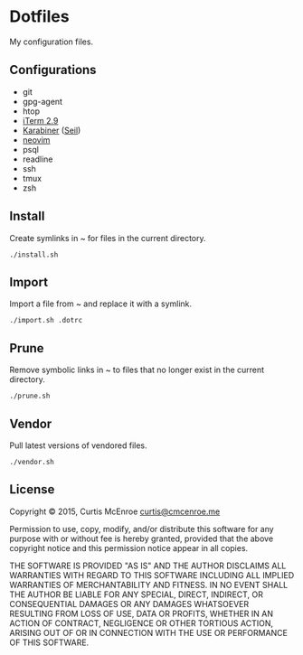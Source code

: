 # Dotfiles

My configuration files.

## Configurations

- git
- gpg-agent
- htop
- [iTerm 2.9](https://www.iterm2.com/downloads.html)
- [Karabiner](https://pqrs.org/osx/karabiner/)
  ([Seil](https://pqrs.org/osx/karabiner/seil.html.en))
- [neovim](https://github.com/neovim/neovim/wiki/Installing-Neovim)
- psql
- readline
- ssh
- tmux
- zsh

## Install

Create symlinks in ~ for files in the current directory.

    ./install.sh

## Import

Import a file from ~ and replace it with a symlink.

    ./import.sh .dotrc

## Prune

Remove symbolic links in ~ to files that no longer exist in the current
directory.

    ./prune.sh

## Vendor

Pull latest versions of vendored files.

    ./vendor.sh

## License

Copyright © 2015, Curtis McEnroe <curtis@cmcenroe.me>

Permission to use, copy, modify, and/or distribute this software for any
purpose with or without fee is hereby granted, provided that the above
copyright notice and this permission notice appear in all copies.

THE SOFTWARE IS PROVIDED "AS IS" AND THE AUTHOR DISCLAIMS ALL WARRANTIES
WITH REGARD TO THIS SOFTWARE INCLUDING ALL IMPLIED WARRANTIES OF
MERCHANTABILITY AND FITNESS. IN NO EVENT SHALL THE AUTHOR BE LIABLE FOR
ANY SPECIAL, DIRECT, INDIRECT, OR CONSEQUENTIAL DAMAGES OR ANY DAMAGES
WHATSOEVER RESULTING FROM LOSS OF USE, DATA OR PROFITS, WHETHER IN AN
ACTION OF CONTRACT, NEGLIGENCE OR OTHER TORTIOUS ACTION, ARISING OUT OF
OR IN CONNECTION WITH THE USE OR PERFORMANCE OF THIS SOFTWARE.
